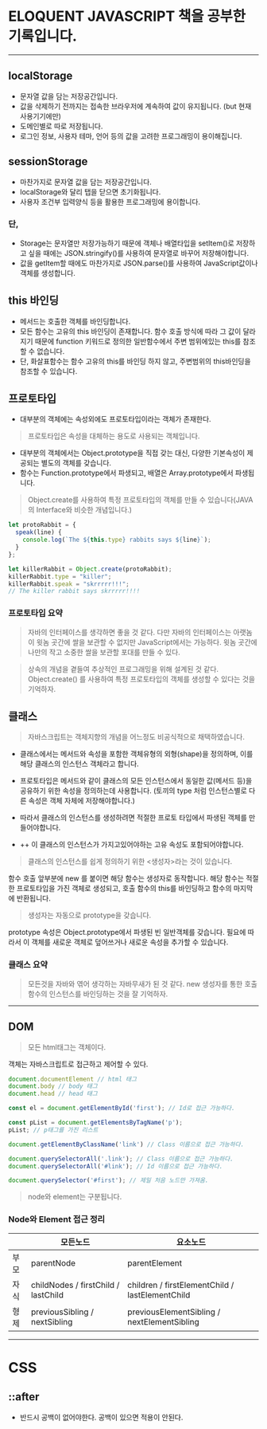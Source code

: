 # ELOQUENT JAVASCRIPT 책을 공부한 기록입니다.

---

## localStorage
  - 문자열 값을 담는 저장공간입니다.
  - 값을 삭제하기 전까지는 접속한 브라우저에 계속하여 값이 유지됩니다. (but 현재 사용기기에만)
  - 도메인별로 따로 저장됩니다.
  - 로그인 정보, 사용자 테마, 언어 등의 값을 고려한 프로그래밍이 용이해집니다.
## sessionStorage
 - 마찬가지로 문자열 값을 담는 저장공간입니다.
 - localStorage와 달리 탭을 닫으면 초기화됩니다.
 - 사용자 조건부 입력양식 등을 활용한 프로그래밍에 용이합니다.
  
### 단,
 - Storage는 문자열만 저장가능하기 때문에 객체나 배열타입을 setItem()로 저장하고 싶을 때에는 JSON.stringify()를 사용하여 문자열로 바꾸어 저장해야합니다.
 - 값을 getItem할 때에도 마찬가지로 JSON.parse()를 사용하여 JavaScript값이나 객체를 생성합니다.


## this 바인딩

 - 메서드는 호출한 객체를 바인딩합니다.
 - 모든 함수는 고유의 this 바인딩이 존재합니다. 함수 호출 방식에 따라 그 값이 달라지기 때문에 function  키워드로 정의한 일반함수에서 주변 범위에있는 this를 참조할 수 없습니다.
 - 단, 화살표함수는 함수 고유의 this를 바인딩 하지 않고, 주변범위의 this바인딩을 참조할 수 있습니다.

## 프로토타입
- 대부분의 객체에는 속성외에도 프로토타입이라는 객체가 존재한다.

> 프로토타입은 속성을 대체하는 용도로 사용되는 객체입니다.

- 대부분의 객체에서는 Object.prototype을 직접 갖는 대신, 다양한 기본속성이 제공되는 별도의 객체를 갖습니다.
- 함수는 Function.prototype에서 파생되고, 배열은 Array.prototype에서 파생됩니다.

> Object.create를 사용하여 특정 프로토타입의 객체를 만들 수 있습니다(JAVA의 Interface와 비슷한 개념입니다.)

```JavaScript
let protoRabbit = {
  speak(line) {
    console.log(`The ${this.type} rabbits says ${line}`);
  }
};

let killerRabbit = Object.create(protoRabbit);
killerRabbit.type = "killer";
killerRabbit.speak = "skrrrrr!!!";
// The killer rabbit says skrrrrr!!!!

```
### 프로토타입 요약

> 자바의 인터페이스를 생각하면 좋을 것 같다.
> 다만 자바의 인터페이스는 아랫놈이 윗놈 곳간에 쌀을 보관할 수 없지만
> JavaScript에서는 가능하다. 윗놈 곳간에 나만의 작고 소중한 쌀을 보관할 포대를 만들 수 있다. 

>  상속의 개념을 곁들여 추상적인 프로그래밍을 위해 설계된 것 같다.
> Object.create() 를 사용하여 특정 프로토타입의 객체를 생성할 수 있다는 것을 기억하자.


## 클래스

> 자바스크립트는 객체지향의 개념을 어느정도 비공식적으로 채택하였습니다.

- 클래스에서는 메서드와 속성을 포함한 객체유형의 외형(shape)을 정의하며, 이를 해당 클래스의 인스턴스 객체라고 합니다.

- 프로토타입은 메서드와 같이 클래스의 모든 인스턴스에서 동일한 값(메서드 등)을 공유하기 위한 속성을 정의하는데 사용합니다. (토끼의 type 처럼 인스턴스별로 다른 속성은 객체 자체에 저장해야합니다.)

- 따라서 클래스의 인스턴스를 생성하려면 적절한 프로토 타입에서 파생된 객체를 만들어야합니다.

- ++ 이 클래스의 인스턴스가 가지고있어야하는 고유 속성도 포함되어야합니다.

> 클래스의 인스턴스를 쉽게 정의하기 위한 <생성자>라는 것이 있습니다.

함수 호출 앞부분에 new 를 붙이면 해당 함수는 생성자로 동작합니다.
해당 함수는 적절한 프로토타입을 가진 객체로 생성되고, 호출 함수의 this를 바인딩하고 함수의 마지막에 반환됩니다.

> 생성자는 자동으로 prototype을 갖습니다.

prototype 속성은 Object.prototype에서 파생된 빈 일반객체를 갖습니다.
필요에 따라서 이 객체를 새로운 객체로 덮어쓰거나 새로운 속성을 추가할 수 있습니다.

### 클래스 요약

> 모든것을 자바와 엮어 생각하는 자바무새가 된 것 같다.
> new 생성자를 통한 호출함수의 인스턴스를 바인딩하는 것을 잘 기억하자.

---


## DOM

> 모든 html태그는 객체이다.

객체는 자바스크립트로 접근하고 제어할 수 있다.

```JavaScript
document.documentElement // html 태그
document.body // body 태그
document.head // head 태그

const el = document.getElementById('first'); // Id로 접근 가능하다.

const pList = document.getElementsByTagName('p');
pList; // p태그를 가진 리스트

document.getElementByClassName('link') // Class 이름으로 접근 가능하다.

document.querySelectorAll('.link'); // Class 이름으로 접근 가능하다.
document.querySelectorAll('#link'); // Id 이름으로 접근 가능하다.

document.querySelector('#first'); // 제일 처음 노드만 가져옴.


```

> node와 element는 구분됩니다.

### Node와 Element 접근 정리

|      | 모든노드                            | 요소노드                                        |
| ---- | ----------------------------------- | ----------------------------------------------- |
| 부모 | parentNode                          | parentElement                                   |
| 자식 | childNodes / firstChild / lastChild | children / firstElementChild / lastElementChild |
| 형제 | previousSibling / nextSibling       | previousElementSibling / nextElementSibling     |










----

# CSS

## ::after

- 반드시 공백이 없어야한다. 공백이 있으면 적용이 안된다.